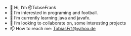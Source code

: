 - 👋 Hi, I’m @TobseFrank
- 👀 I’m interested in programing and football.
- 🌱 I’m currently learning java and javafx.
- 💞️ I’m looking to collaborate on, some interesting projects
- 📫 How to reach me: TobiasFr1@yahoo.de

<!---
TobseFrank/TobseFrank is a ✨ special ✨ repository because its `README.md` (this file) appears on your GitHub profile.
You can click the Preview link to take a look at your changes.
--->
